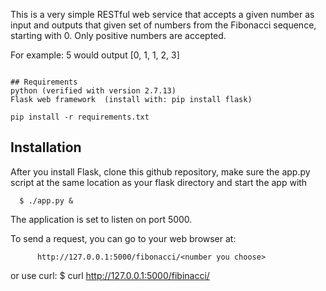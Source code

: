 This is a very simple RESTful web service that accepts a given number as input and outputs that given set of numbers from the Fibonacci sequence, starting with 0.  Only positive numbers are accepted. 

For example: 5
would output
[0, 1, 1, 2, 3] 
```

## Requirements
python (verified with version 2.7.13)
Flask web framework  (install with: pip install flask) 

pip install -r requirements.txt
```

## Installation
After you install Flask, clone this github repository, make sure the app.py script at the same location as your flask directory and start the app with

      $ ./app.py &

The application is set to listen on port 5000.  

To send a request, you can go to your web browser at:
```
      http://127.0.0.1:5000/fibonacci/<number you choose>
```
or use curl:
      $ curl http://127.0.0.1:5000/fibinacci/<number you choose>


